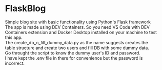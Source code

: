 # FlaskBlog
Simple blog site with basic functionality using Python's Flask framework<br/>
The app is made using DEV Containers. So you need VS Code with DEV Containers extension and Docker Desktop installed on your machine to test this app.<br/>
The create_db_n_fill_dummy_data.py as the name suggests creates the table structure and create two users and fill DB with some dummy data.<br/>
Go throught the script to know the dummy user's ID and password.<br/>
I have kept the .env file in there for convenience but the password is incorrect.
